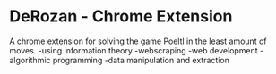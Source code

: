 # DeRozan - Chrome Extension
A chrome extension for solving the game Poeltl in the least amount of moves.
-using information theory
-webscraping
-web development
-algorithmic programming
-data manipulation and extraction
